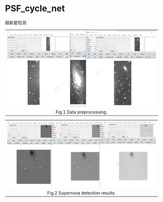 # PSF_cycle_net
超新星检测

<div align=center>
<table width="100%" border="0" cellspacing="0" cellpadding="0">
  <tr>
    <td align="center"><img src="img/2.png" /> </td>
  </tr>
  <tr>
    <td align="center">Fig.1 Data preprocessing.</td>
  </tr>
</div>
  <div align=center>
<table width="100%" border="0" cellspacing="0" cellpadding="0">
  <tr>
    <td align="center"><img src="img/1.jpg"  /></td>
  </tr>
  <tr>
    <td align="center">Fig.2 Supernova detection results.</td>
  </tr>
</div>
